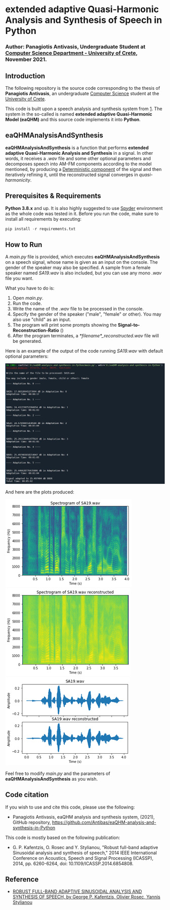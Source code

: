 # extended adaptive Quasi-Harmonic Analysis and Synthesis of Speech in Python

### Author: Panagiotis Antivasis, Undergraduate Student at [Computer Science Department - University of Crete](https://www.csd.uoc.gr/), November 2021.

## Introduction
The following repository is the source code corresponding to the thesis of **Panagiotis Antivasis**, an undergraduate [Computer Science](https://www.csd.uoc.gr/) student at the [University of Crete](https://www.uoc.gr/). 

This code is built upon a speech analysis and synthesis system from [1](#Reference). The system in the so-called is named **extended adaptive Quasi-Harmonic Model (eaQHM)** and this source code implements it into **Python**.

## eaQHMAnalysisAndSynthesis
**eaQHMAnalysisAndSynthesis** is a function that performs **extended adaptive Quasi-Harmonic Analysis and Synthesis** in a signal. In other words, it receives a *.wav* file and some other optional parameters and decomposes speech into AM-FM components according to the model mentioned, by producing a [Deterministic component](https://citeseerx.ist.psu.edu/viewdoc/download?doi=10.1.1.16.5702&rep=rep1&type=pdf) of the signal and then iteratively refining it, until the reconstructed signal converges in *quasi-harmonicity*. 

## Prerequisites & Requirements
**Python 3.8.x** and up. It is also highly suggested to use [Spyder](https://www.spyder-ide.org/) environment as the whole code was tested in it. Before you run the code, make sure to install all requirements by executing:
```Python
pip install -r requirements.txt
```

## How to Run
A *main.py* file is provided, which executes **eaQHMAnalysisAndSynthesis** on a speech signal, whose name is given as an input on the console. The gender of the speaker may also be specified. A sample from a female speaker named *SA19.wav* is also included, but you can use any mono *.wav* file you want.

What you have to do is:
1. Open *main.py*.
2. Run the code.
3. Write the name of the *.wav* file to be processed in the console.
4. Specify the gender of the speaker ("male", "female" or other). You may also use "child" as an input.
5. The program will print some prompts showing the **Signal-to-Reconstruction-Ratio** ()
6. After the program terminates, a *\*filename\*_reconstructed.wav* file will be generated.

Here is an example of the output of the code running *SA19.wav* with default optional parameters:

![](img/SA19out.JPG)

And here are the plots produced:

![](img/frequencySpec.png)
![](img/frequencySpec2.png)
![](img/timeDom.png)

Feel free to modify *main.py* and the parameters of **eaQHMAnalysisAndSynthesis** as you wish.

## Code citation
If you wish to use and cite this code, please use the following:
* Panagiotis Antivasis, eaQHM analysis and synthesis system, (2021), GitHub repository, https://github.com/Antibas/eaQHM-analysis-and-synthesis-in-Python

This code is mostly based on the following publication: 
* G. P. Kafentzis, O. Rosec and Y. Stylianou, "Robust full-band adaptive Sinusoidal analysis and synthesis of speech," 2014 IEEE International Conference on Acoustics, Speech and Signal Processing (ICASSP), 2014, pp. 6260-6264, doi: 10.1109/ICASSP.2014.6854808.

## Reference
* [ROBUST FULL-BAND ADAPTIVE SINUSOIDAL ANALYSIS AND SYNTHESIS OF SPEECH, by George P. Kafentzis, Olivier Rosec, Yannis Stylianou](https://www.csd.uoc.gr/~kafentz/Publications/Kafentzis%20G.P.,%20Rosec%20O.,%20and%20Stylianou%20Y.%20Robut%20Adaptive%20Sinusoidal%20Analysis%20and%20Synthesis%20of%20Speech.pdf)
